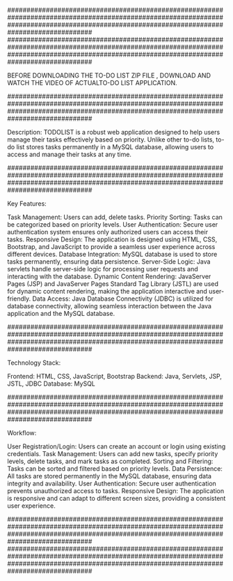 ##############################################################################################################################################################################################
##############################################################################################################################################################################################

BEFORE DOWNLOADING THE TO-DO LIST ZIP FILE , DOWNLOAD AND WATCH THE VIDEO OF ACTUALTO-DO LIST APPLICATION.

##############################################################################################################################################################################################

Description:
TODOLIST is a robust web application designed to help users manage their tasks effectively based on priority. Unlike other to-do lists, to-do list stores tasks permanently in a MySQL database, allowing users to access and manage their tasks at any time.

##############################################################################################################################################################################################

Key Features:

Task Management: Users can add, delete tasks.
Priority Sorting: Tasks can be categorized based on priority levels.
User Authentication: Secure user authentication system ensures only authorized users can access their tasks.
Responsive Design: The application is designed using HTML, CSS, Bootstrap, and JavaScript to provide a seamless user experience across different devices.
Database Integration: MySQL database is used to store tasks permanently, ensuring data persistence.
Server-Side Logic: Java servlets handle server-side logic for processing user requests and interacting with the database.
Dynamic Content Rendering: JavaServer Pages (JSP) and JavaServer Pages Standard Tag Library (JSTL) are used for dynamic content rendering, making the application interactive and user-friendly.
Data Access: Java Database Connectivity (JDBC) is utilized for database connectivity, allowing seamless interaction between the Java application and the MySQL database.

##############################################################################################################################################################################################

Technology Stack:

Frontend: HTML, CSS, JavaScript, Bootstrap
Backend: Java, Servlets, JSP, JSTL, JDBC
Database: MySQL

##############################################################################################################################################################################################

Workflow:

User Registration/Login: Users can create an account or login using existing credentials.
Task Management: Users can add new tasks, specify priority levels, delete tasks, and mark tasks as completed.
Sorting and Filtering: Tasks can be sorted and filtered based on priority levels.
Data Persistence: All tasks are stored permanently in the MySQL database, ensuring data integrity and availability.
User Authentication: Secure user authentication prevents unauthorized access to tasks.
Responsive Design: The application is responsive and can adapt to different screen sizes, providing a consistent user experience.

##############################################################################################################################################################################################
##############################################################################################################################################################################################
